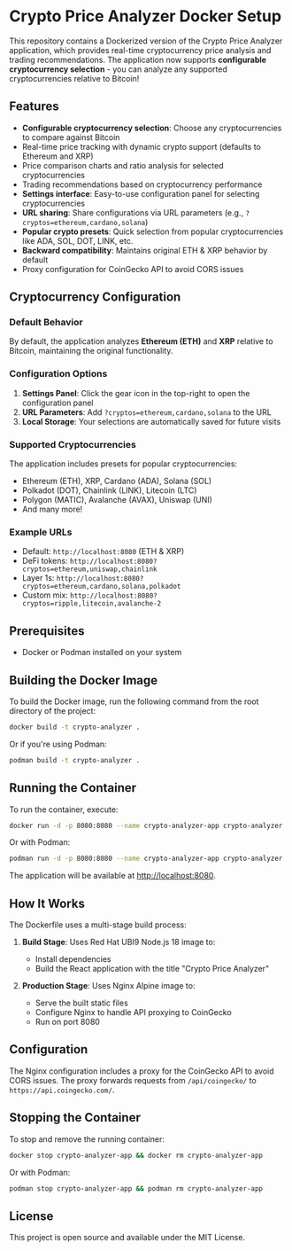 # Crypto Price Analyzer Docker Setup

This repository contains a Dockerized version of the Crypto Price Analyzer application, which provides real-time cryptocurrency price analysis and trading recommendations. The application now supports **configurable cryptocurrency selection** - you can analyze any supported cryptocurrencies relative to Bitcoin!

## Features

- **Configurable cryptocurrency selection**: Choose any cryptocurrencies to compare against Bitcoin
- Real-time price tracking with dynamic crypto support (defaults to Ethereum and XRP)
- Price comparison charts and ratio analysis for selected cryptocurrencies
- Trading recommendations based on cryptocurrency performance
- **Settings interface**: Easy-to-use configuration panel for selecting cryptocurrencies
- **URL sharing**: Share configurations via URL parameters (e.g., `?cryptos=ethereum,cardano,solana`)
- **Popular crypto presets**: Quick selection from popular cryptocurrencies like ADA, SOL, DOT, LINK, etc.
- **Backward compatibility**: Maintains original ETH & XRP behavior by default
- Proxy configuration for CoinGecko API to avoid CORS issues

## Cryptocurrency Configuration

### Default Behavior
By default, the application analyzes **Ethereum (ETH)** and **XRP** relative to Bitcoin, maintaining the original functionality.

### Configuration Options

1. **Settings Panel**: Click the gear icon in the top-right to open the configuration panel
2. **URL Parameters**: Add `?cryptos=ethereum,cardano,solana` to the URL
3. **Local Storage**: Your selections are automatically saved for future visits

### Supported Cryptocurrencies
The application includes presets for popular cryptocurrencies:
- Ethereum (ETH), XRP, Cardano (ADA), Solana (SOL)
- Polkadot (DOT), Chainlink (LINK), Litecoin (LTC)
- Polygon (MATIC), Avalanche (AVAX), Uniswap (UNI)
- And many more!

### Example URLs
- Default: `http://localhost:8080` (ETH & XRP)
- DeFi tokens: `http://localhost:8080?cryptos=ethereum,uniswap,chainlink`
- Layer 1s: `http://localhost:8080?cryptos=ethereum,cardano,solana,polkadot`
- Custom mix: `http://localhost:8080?cryptos=ripple,litecoin,avalanche-2`

## Prerequisites

- Docker or Podman installed on your system

## Building the Docker Image

To build the Docker image, run the following command from the root directory of the project:

```bash
docker build -t crypto-analyzer .
```

Or if you're using Podman:

```bash
podman build -t crypto-analyzer .
```

## Running the Container

To run the container, execute:

```bash
docker run -d -p 8080:8080 --name crypto-analyzer-app crypto-analyzer
```

Or with Podman:

```bash
podman run -d -p 8080:8080 --name crypto-analyzer-app crypto-analyzer
```

The application will be available at [http://localhost:8080](http://localhost:8080).

## How It Works

The Dockerfile uses a multi-stage build process:

1. **Build Stage**: Uses Red Hat UBI9 Node.js 18 image to:
   - Install dependencies
   - Build the React application with the title "Crypto Price Analyzer"

2. **Production Stage**: Uses Nginx Alpine image to:
   - Serve the built static files
   - Configure Nginx to handle API proxying to CoinGecko
   - Run on port 8080

## Configuration

The Nginx configuration includes a proxy for the CoinGecko API to avoid CORS issues. The proxy forwards requests from `/api/coingecko/` to `https://api.coingecko.com/`.

## Stopping the Container

To stop and remove the running container:

```bash
docker stop crypto-analyzer-app && docker rm crypto-analyzer-app
```

Or with Podman:

```bash
podman stop crypto-analyzer-app && podman rm crypto-analyzer-app
```

## License

This project is open source and available under the MIT License.
